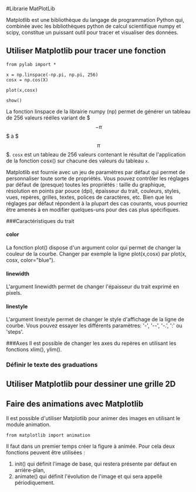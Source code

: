 #Librarie MatPlotLib

Matplotlib est une bibliothèque du langage de programmation Python qui, combinée avec les bibliothèques python de calcul scientifique numpy et scipy, constitue un puissant outil pour tracer et visualiser des données.

## Utiliser Matplotlib pour tracer une fonction

```
from pylab import *

x = np.linspace(-np.pi, np.pi, 256)
cosx = np.cos(X)

plot(x,cosx)

show()
````

La fonction linspace de la librairie numpy (np) permet de générer un tableau de 256 valeurs réélles variant de $$$-\pi$$$ à $$$\pi$$$.
`cosx` est un tableau de 256 valeurs contenant le résultat de l'application de la fonction cosx() sur chacune des valeurs du tableau `x`.

Matplotlib est fournie avec un jeu de paramètres par défaut qui permet de personnaliser toute sorte de propriétés. Vous pouvez contrôler les réglages par défaut de (presque) toutes les propriétés : taille du graphique, résolution en points par pouce (dpi), épaisseur du trait, couleurs, styles, vues, repères, grilles, textes, polices de caractères, etc. Bien que les réglages par défaut répondent à la plupart des cas courants, vous pourriez être amenés à en modifier quelques-uns pour des cas plus spécifiques.

###Caractéristiques du trait

#### color
La fonction plot() dispose d'un argument color qui permet de changer la couleur de la courbe. Changer par exemple la ligne plot(x,cosx) par plot(x, cosx, color="blue").
#### linewidth
L'argument linewidth permet de changer l'épaisseur du trait exprimé en pixels.
#### linestyle
L'argument linestyle permet de changer le style d'affichage de la ligne de courbe.
Vous pouvez essayer les différents paramètres: '-', '--', '-.', ':' ou 'steps'.

###Axes
Il est possible de changer les axes du repères en utilisant les fonctions xlim(), ylim().

### Définir le texte des graduations

## Utiliser Matplotlib pour dessiner une grille 2D

## Faire des animations avec Matplotlib
Il est possible d'utiliser Matplotlib pour animer des images en utilisant le module animation.

```
from matplotlib import animation
````

Il faut dans un premier temps créer la figure à animée. Pour cela deux fonctions peuvent être utilisées : 

1. init() qui définit l'image de base, qui restera présente par défaut en arrière-plan,
2. animate() qui définit l'évolution de l'image et qui sera appellé périodiquement.



